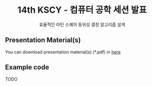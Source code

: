 <div align="center">
    <h1>
        14th KSCY - 컴퓨터 공학 세션 발표
    </h1>
    <p>
        효율적인 라틴 스퀘어 동위성 결정 알고리즘 설계
    </p>
</div>

## Presentation Material(s)
You can download presentation material(s) (*.pdf) in [here](./KSCY_14_Isotopy_of_latin_square.pdf)

## Example code
TODO
